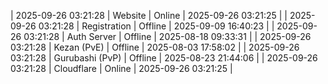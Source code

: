 | 2025-09-26 03:21:28 | Website | Online | 2025-09-26 03:21:25 |
| 2025-09-26 03:21:28 | Registration | Offline | 2025-09-09 16:40:23 |
| 2025-09-26 03:21:28 | Auth Server | Offline | 2025-08-18 09:33:31 |
| 2025-09-26 03:21:28 | Kezan (PvE) | Offline | 2025-08-03 17:58:02 |
| 2025-09-26 03:21:28 | Gurubashi (PvP) | Offline | 2025-08-23 21:44:06 |
| 2025-09-26 03:21:28 | Cloudflare | Online | 2025-09-26 03:21:25 |
